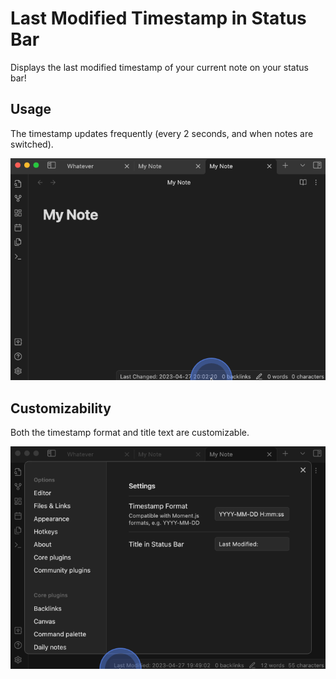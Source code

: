 # Last Modified Timestamp in Status Bar
Displays the last modified timestamp of your current note on your status bar!

## Usage
The timestamp updates frequently (every 2 seconds, and when notes are switched).

![demo](./img/demo.gif)

## Customizability
Both the timestamp format and title text are customizable.

![settings](./img/settings.gif)